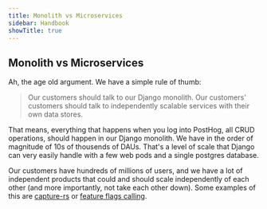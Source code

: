 ```yaml
---
title: Monolith vs Microservices
sidebar: Handbook
showTitle: true
---
```


## Monolith vs Microservices

Ah, the age old argument. We have a simple rule of thumb:

> Our customers should talk to our Django monolith. Our customers' customers should talk to independently scalable services with their own data stores.

That means, everything that happens when you log into PostHog, all CRUD operations, should happen in our Django monolith. We have in the order of magnitude of 10s of thousends of DAUs. That's a level of scale that Django can very easily handle with a few web pods and a single postgres database.

Our customers have hundreds of millions of users, and we have a lot of independent products that could and should scale independently of each other (and more importantly, not take each other down). Some examples of this are [capture-rs](https://github.com/PostHog/posthog/tree/master/rust/capture) or [feature flags calling](https://github.com/PostHog/posthog/tree/master/rust/feature-flags).

